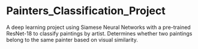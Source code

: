 # Painters_Classification_Project
A deep learning project using Siamese Neural Networks with a pre-trained ResNet-18 to classify paintings by artist. Determines whether two paintings belong to the same painter based on visual similarity.
